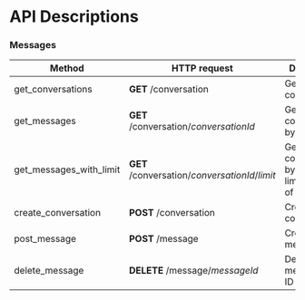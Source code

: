 # API Descriptions

### Messages
| Method | HTTP request | Description | 
------|------|-----|
| get_conversations | **GET** /conversation | Get all conversations | 
| get_messages | **GET** /conversation/*conversationId* | Get a conversation by ID |
| get_messages_with_limit | **GET** /conversation/*conversationId*/*limit* | Get a conversation by ID with a limit number of messages | 
| create_conversation | **POST** /conversation | Creates a conversation |
| post_message | **POST** /message | Creates a message | 
| delete_message | **DELETE** /message/*messageId* | Deletes a message by ID |
